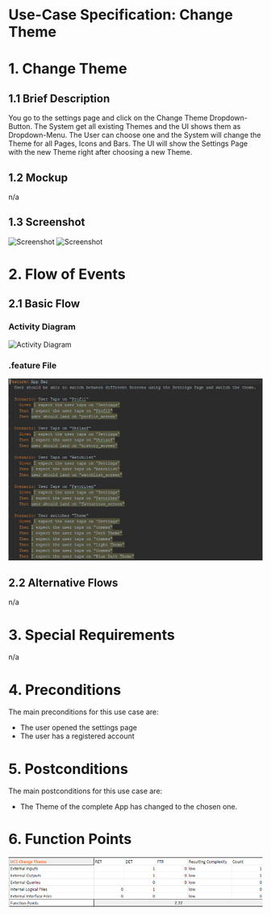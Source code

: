 # Use-Case Specification: Change Theme

# 1. Change Theme

## 1.1 Brief Description
You go to the settings page and click on the Change Theme Dropdown-Button. The System get all existing Themes and the UI shows them as Dropdown-Menu. The User can choose one and the System will change the Theme for all Pages, Icons and Bars. The UI will show the Settings Page with the new Theme right after choosing a new Theme.

## 1.2 Mockup
n/a

## 1.3 Screenshot
![Screenshot](https://raw.githubusercontent.com/d0mmi/Aniflix-App/master/docs/change_themeBlack.PNG)
![Screenshot](https://raw.githubusercontent.com/d0mmi/Aniflix-App/master/docs/change_themeWhite.PNG)

# 2. Flow of Events

## 2.1 Basic Flow

### Activity Diagram
![Activity Diagram](https://raw.githubusercontent.com/d0mmi/Aniflix-App/master/docs/UC/Diagrams/activity_diagram_change_theme.png)

### .feature File

![.feature file](../feature%20files/feature%20settingspage.PNG)

## 2.2 Alternative Flows
n/a

# 3. Special Requirements
n/a

# 4. Preconditions
The main preconditions for this use case are:

 - The user opened the settings page
 - The user has a registered account

# 5. Postconditions

The main postconditions for this use case are:

 - The Theme of the complete App has changed to the chosen one.

# 6. Function Points
![Function Points](./Diagrams/uc5_fp.png)